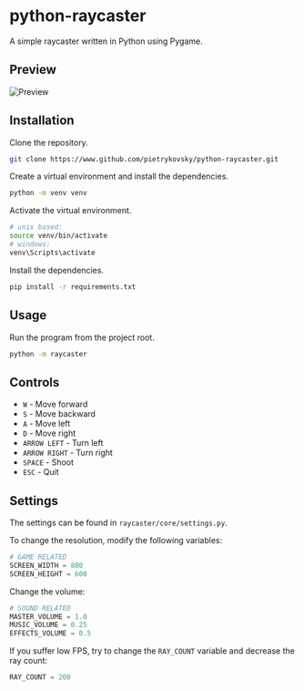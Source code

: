 # python-raycaster
A simple raycaster written in Python using Pygame.

## Preview
![Preview](preview/preview.gif)

## Installation
Clone the repository.
```bash
git clone https://www.github.com/pietrykovsky/python-raycaster.git
```

Create a virtual environment and install the dependencies.
```bash
python -m venv venv
```

Activate the virtual environment.
```bash
# unix based:
source venv/bin/activate
# windows:
venv\Scripts\activate
```

Install the dependencies.
```bash
pip install -r requirements.txt
```

## Usage
Run the program from the project root.
```bash
python -m raycaster
```

## Controls
- `W` - Move forward
- `S` - Move backward
- `A` - Move left
- `D` - Move right
- `ARROW LEFT` - Turn left
- `ARROW RIGHT` - Turn right
- `SPACE` - Shoot
- `ESC` - Quit

## Settings
The settings can be found in `raycaster/core/settings.py`.

To change the resolution, modify the following variables:
```python
# GAME RELATED
SCREEN_WIDTH = 800
SCREEN_HEIGHT = 600
 ```

 Change the volume:
```python
# SOUND RELATED
MASTER_VOLUME = 1.0
MUSIC_VOLUME = 0.25
EFFECTS_VOLUME = 0.5
```

If you suffer low FPS, try to change the `RAY_COUNT` variable and decrease the ray count:
```python
RAY_COUNT = 200
```